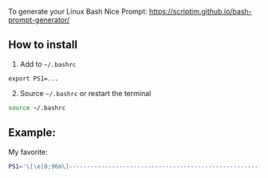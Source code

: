 To generate your Linux Bash Nice Prompt: https://scriptim.github.io/bash-prompt-generator/

How to install
--
1. Add to `~/.bashrc` 
```
export PS1=...
```
2. Source `~/.bashrc` or restart the terminal
```BASH
source ~/.bashrc
```

Example:
--
My favorite:
```BASH
PS1='\[\e[0;96m\]------------------------------------------------------------\n\[\e[0m\]\u\[\e[0m\]@\[\e[0m\]\h\[\e[0m\]:\[\e[0;38;5;226m\]\w\n \[\e[0m\]branch: \[\e[0;38;5;202m\]$(git branch 2>/dev/null | grep '"'"'^*'"'"' | colrm 1 2)\n \[\e[0m\]=\[\e[0m\]>\[\e[0;38;5;40m\]$ \[\e[0m\]'
```
